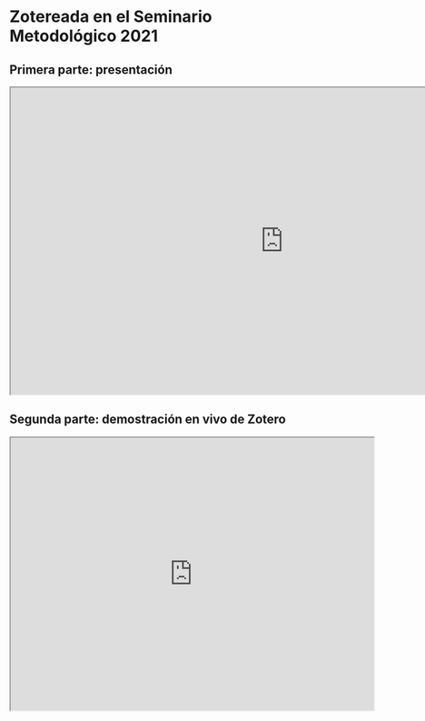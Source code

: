 # Zotereada en el Seminario Metodológico 2021

## Primera parte: presentación

<iframe src="https://drive.google.com/file/d/1sApoDFvPIOunHVmIQbTbXJzy62q0o_eb/preview" width="960" height="540" allow="autoplay" allowfullscreen></iframe>

## Segunda parte: demostración en vivo de Zotero

<iframe src="https://drive.google.com/file/d/1BV-PndZabEAy8PlfajJceSDXxgTqV7gx/preview" width="640" height="480" allow="autoplay" allowfullscreen></iframe>
